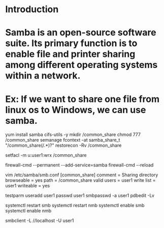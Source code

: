 # Introduction
# Samba is an open-source software suite. Its primary function is to enable file and printer sharing among different operating systems within a network.
# Ex: If we want to share one file from linux os to Windows, we can use samba.



yum install samba cifs-utils -y
mkdir /common_share
chmod 777 /common_share
semanage fcontext -at samba_share_t "/common_share(/.*)?"
restorecon -Rv /common_share

setfacl -m u:user1:wrx /common_share

firewall-cmd --permanent --add-service=samba
firewall-cmd --reload

vim /etc/samba/smb.conf
[common_share]
    comment = Sharing directory
    browseable = yes
    path = /common_share
    valid users = user1
    write list = user1
    writeable = yes

testparm
useradd user1
passwd user1
smbpasswd -a user1
pdbedit -Lv

systemctl restart smb
systemctl restart nmb
systemctl enable smb
systemctl enable nmb

smbclient -L //localhost -U user1


